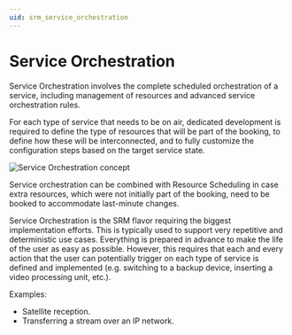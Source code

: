 ```yaml
---
uid: srm_service_orchestration
---
```


# Service Orchestration

Service Orchestration involves the complete scheduled orchestration of a service, including management of resources and advanced service orchestration rules.

For each type of service that needs to be on air, dedicated development is required to define the type of resources that will be part of the booking, to define how these will be interconnected, and to fully customize the configuration steps based on the target service state.

![Service Orchestration concept](~/user-guide/images/SRM_service_orchestration.png)

Service orchestration can be combined with Resource Scheduling in case extra resources, which were not initially part of the booking, need to be booked to accommodate last-minute changes.

Service Orchestration is the SRM flavor requiring the biggest implementation efforts. This is typically used to support very repetitive and deterministic use cases. Everything is prepared in advance to make the life of the user as easy as possible. However, this requires that each and every action that the user can potentially trigger on each type of service is defined and implemented (e.g. switching to a backup device, inserting a video processing unit, etc.).

Examples:

- Satellite reception.
- Transferring a stream over an IP network.
